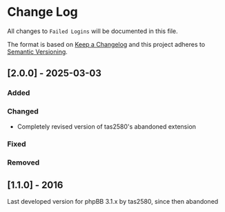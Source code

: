 # Change Log
All changes to `Failed Logins` will be documented in this file.

The format is based on [Keep a Changelog](http://keepachangelog.com/)
and this project adheres to [Semantic Versioning](http://semver.org/).

## [2.0.0] - 2025-03-03

### Added

### Changed
-	Completely revised version of tas2580's abandoned extension

### Fixed

### Removed
  
  
## [1.1.0] - 2016

Last developed version for phpBB 3.1.x by tas2580, since then abandoned
